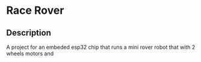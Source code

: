 # Race Rover
## Description
A project for an embeded esp32 chip that runs a mini rover robot that with 2 wheels motors and 